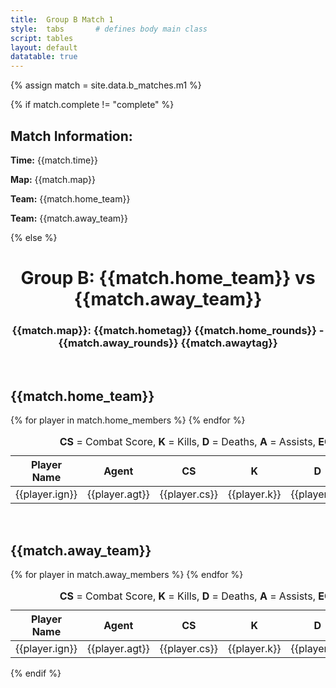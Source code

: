 ```yaml
---
title:  Group B Match 1
style:  tabs       # defines body main class
script: tables
layout: default
datatable: true
---
```

{% assign match = site.data.b_matches.m1 %}

{% if match.complete != "complete" %}  
<h2> Match Information: </h2>
<p> <b>Time:</b> {{match.time}} </p>
<p> <b>Map:</b> {{match.map}} </p>
<p> <b>Team:</b> {{match.home_team}} </p>
<p> <b>Team:</b> {{match.away_team}} </p>
{% else %}
<h1 style="text-align: center;"> Group B: {{match.home_team}} vs {{match.away_team}}</h1>
<h3 style="text-align: center;"> {{match.map}}: {{match.hometag}} {{match.home_rounds}} - {{match.away_rounds}} {{match.awaytag}} </h3>
<br>
<h2> {{match.home_team}}</h2>
<table class="display">
  <caption style="text-align: center;"> <b>CS</b> = Combat Score, <b>K</b> = Kills, <b>D</b> = Deaths, <b>A</b> = Assists, <b>ECON</b> = Econ Rating, <b>FB</b> = First Bloods, <b>PL</b> = Plants, <b>DF</b> = Defuses </caption>
  <colgroup>
      <col class="nineteen"/>
      <col class="nine"/>
      <col class="nine"/>
      <col class="nine"/>
      <col class="nine"/>
      <col class="nine"/>
      <col class="nine"/>
      <col class="nine"/>
      <col class="nine"/>
      <col class="nine"/>
  </colgroup>
  <thead style="text-align: center;">
    <tr>
        <th>Player Name</th>
        <th>Agent</th>
        <th>CS</th>
        <th>K</th>
        <th>D</th>
        <th>A</th>
        <th>ECON</th>
        <th>FB</th>
        <th>PL</th>
        <th>DF</th>
    </tr>
  </thead>
  <tbody style="text-align: center;">
  {% for player in match.home_members %}
  <tr>
      <td>{{player.ign}}</td>
      <td>{{player.agt}}</td>
      <td>{{player.cs}}</td>
      <td>{{player.k}}</td>
      <td>{{player.d}}</td>
      <td>{{player.a}}</td>
      <td>{{player.er}}</td>
      <td>{{player.fb}}</td>
      <td>{{player.p}}</td>
      <td>{{player.df}}</td>
   </tr>
  {% endfor %}
  </tbody>
</table>
<br>
<h2> {{match.away_team}}</h2>
<table class="display">
  <caption style="text-align: center;"> <b>CS</b> = Combat Score, <b>K</b> = Kills, <b>D</b> = Deaths, <b>A</b> = Assists, <b>ECON</b> = Econ Rating, <b>FB</b> = First Bloods, <b>PL</b> = Plants, <b>DF</b> = Defuses </caption>
  <colgroup>
      <col class="nineteen"/>
      <col class="nine"/>
      <col class="nine"/>
      <col class="nine"/>
      <col class="nine"/>
      <col class="nine"/>
      <col class="nine"/>
      <col class="nine"/>
      <col class="nine"/>
      <col class="nine"/>
  </colgroup>
  <thead style="text-align: center;">
    <tr>
        <th>Player Name</th>
        <th>Agent</th>
        <th>CS</th>
        <th>K</th>
        <th>D</th>
        <th>A</th>
        <th>ECON</th>
        <th>FB</th>
        <th>PL</th>
        <th>DF</th>
    </tr>
  </thead>
  <tbody style="text-align: center;">
  {% for player in match.away_members %}
  <tr>
      <td>{{player.ign}}</td>
      <td>{{player.agt}}</td>
      <td>{{player.cs}}</td>
      <td>{{player.k}}</td>
      <td>{{player.d}}</td>
      <td>{{player.a}}</td>
      <td>{{player.er}}</td>
      <td>{{player.fb}}</td>
      <td>{{player.p}}</td>
      <td>{{player.df}}</td>
   </tr>
  {% endfor %}
  </tbody>
</table>
{% endif %}